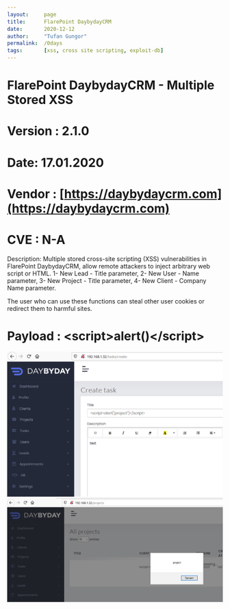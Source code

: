 ```yaml
---
layout:     page
title:      FlarePoint DaybydayCRM
date:       2020-12-12
author:     "Tufan Gungor"
permalink:  /0days
tags:       [xss, cross site scripting, exploit-db]
---
```

# FlarePoint DaybydayCRM - Multiple Stored XSS 
# Version : 2.1.0
# Date: 17.01.2020
# Vendor : [https://daybydaycrm.com](https://daybydaycrm.com)
# CVE : N-A

Description: Multiple stored cross-site scripting (XSS) vulnerabilities in FlarePoint DaybydayCRM, allow remote attackers to inject arbitrary web script or HTML. 
	1- New Lead - Title parameter,
	2- New User - Name parameter,
	3- New Project - Title parameter,
	4- New Client - Company Name parameter.

The user who can use these functions can steal other user cookies or redirect them to harmful sites.

# Payload : \<script>alert()\</script>

![Creating project](new_project.png)
![Trigger XSS](xss_trigger.png)